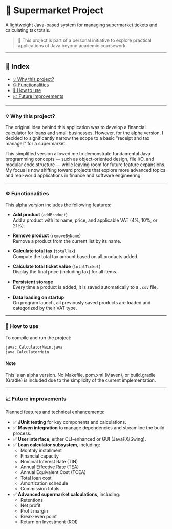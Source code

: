 # 🛒 Supermarket Project
A lightweight Java-based system for managing supermarket tickets and calculating tax totals.

> 📌 This project is part of a personal initiative to explore practical applications of Java beyond academic coursework.

---

## 📑 Index
- [💡 Why this project?](#-why-this-project)
- [⚙️ Functionalities](#-functionalities)
- [🚀 How to use](#-how-to-use)
- [📈 Future improvements](#-future-improvements)

---

### 💡 Why this project?

The original idea behind this application was to develop a financial calculator for loans and small businesses. However, for the alpha version, I decided to significantly narrow the scope to a basic "receipt and tax manager" for a supermarket.

This simplified version allowed me to demonstrate fundamental Java programming concepts — such as object-oriented design, file I/O, and modular code structure — while leaving room for future feature expansions. My focus is now shifting toward projects that explore more advanced topics and real-world applications in finance and software engineering.

---

### ⚙️ Functionalities

This alpha version includes the following features:

- **Add product** (`addProduct`)  
  Add a product with its name, price, and applicable VAT (4%, 10%, or 21%).

- **Remove product** (`removeByName`)  
  Remove a product from the current list by its name.

- **Calculate total tax** (`totalTax`)  
  Compute the total tax amount based on all products added.

- **Calculate total ticket value** (`totalTicket`)  
  Display the final price (including tax) for all items.

- **Persistent storage**  
  Every time a product is added, it is saved automatically to a `.csv` file.

- **Data loading on startup**  
  On program launch, all previously saved products are loaded and categorized by their VAT type.

---

### 🚀 How to use

To compile and run the project:

```bash
javac CalculatorMain.java
java CalculatorMain
```
#### Note
This is an alpha version.
No Makefile, pom.xml (Maven), or build.gradle (Gradle) is included due to the simplicity of the current implementation.

---

### 📈 Future improvements

Planned features and technical enhancements:

- ✅ **JUnit testing** for key components and calculations.
- ✅ **Maven integration** to manage dependencies and streamline the build process.
- ✅ **User interface**, either CLI-enhanced or GUI (JavaFX/Swing).
- ✅ **Loan calculator subsystem**, including:
    - Monthly installment
    - Financial capacity
    - Nominal Interest Rate (TIN)
    - Annual Effective Rate (TEA)
    - Annual Equivalent Cost (TCEA)
    - Total loan cost
    - Amortization schedule
    - Commission totals
- ✅ **Advanced supermarket calculations**, including:
    - Retentions
    - Net profit
    - Profit margin
    - Break-even point
    - Return on Investment (ROI)

